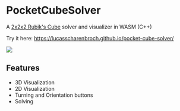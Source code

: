 # PocketCubeSolver
A [2x2x2 Rubik's Cube](https://en.wikipedia.org/wiki/Pocket_Cube) solver and visualizer in WASM (C++)

Try it here: https://lucasscharenbroch.github.io/pocket-cube-solver/

<image src="Screenshot.png">
  
## Features
- 3D Visualization
- 2D Visualization
- Turning and Orientation buttons
- Solving
